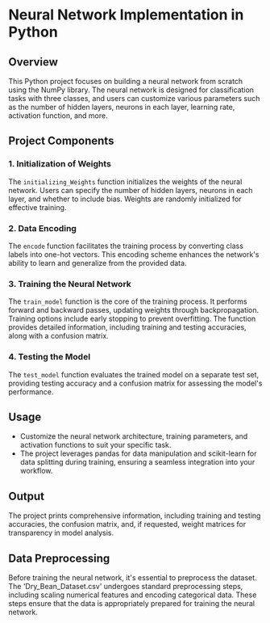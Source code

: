 # Neural Network Implementation in Python

## Overview

This Python project focuses on building a neural network from scratch using the NumPy library. The neural network is designed for classification tasks with three classes, and users can customize various parameters such as the number of hidden layers, neurons in each layer, learning rate, activation function, and more.

## Project Components

### 1. Initialization of Weights

The `initializing_Weights` function initializes the weights of the neural network. Users can specify the number of hidden layers, neurons in each layer, and whether to include bias. Weights are randomly initialized for effective training.

### 2. Data Encoding

The `encode` function facilitates the training process by converting class labels into one-hot vectors. This encoding scheme enhances the network's ability to learn and generalize from the provided data.

### 3. Training the Neural Network

The `train_model` function is the core of the training process. It performs forward and backward passes, updating weights through backpropagation. Training options include early stopping to prevent overfitting. The function provides detailed information, including training and testing accuracies, along with a confusion matrix.

### 4. Testing the Model

The `test_model` function evaluates the trained model on a separate test set, providing testing accuracy and a confusion matrix for assessing the model's performance.

## Usage

- Customize the neural network architecture, training parameters, and activation functions to suit your specific task.
- The project leverages pandas for data manipulation and scikit-learn for data splitting during training, ensuring a seamless integration into your workflow.

## Output

The project prints comprehensive information, including training and testing accuracies, the confusion matrix, and, if requested, weight matrices for transparency in model analysis.

## Data Preprocessing

Before training the neural network, it's essential to preprocess the dataset. The 'Dry_Bean_Dataset.csv' undergoes standard preprocessing steps, including scaling numerical features and encoding categorical data. These steps ensure that the data is appropriately prepared for training the neural network.

